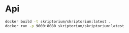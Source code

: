 # Api

```bash
docker build -t skriptorium/skriptorium:latest . 
docker run -p 9000:8080 skriptorium/skriptorium:latest
```
